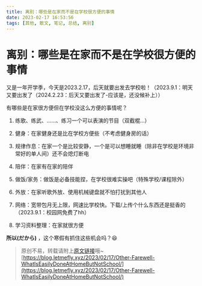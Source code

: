 ```yaml
---
title: 离别：哪些是在家而不是在学校很方便的事情
date: 2023-02-17 16:53:56
tags: [其他, 散文, 笔记, 总结, 离别]
---
```


# 离别：哪些是在家而不是在学校很方便的事情

又是一年开学季，今天是2023.2.17，后天就要出发去学校啦！（2023.9.1：明天又要出发了（2024.2.23：后天又要出发了-应该是，还没候补上））

有哪些是在家很方便但在学校没这么方便的事情呢？

1. 练歌、练武、......、练习一个可以表演的节目（双截棍...）

2. 健身：在家健身还是比在学校方便些（不考虑健身房的话）

3. 规律作息：在家一个是比较安静，一个是可以想睡就睡（除非在学校是环境非常好的单人间）还不会熄灯断电

4. 陪伴：在家有在家的陪伴

5. 做饭/家务：做饭是必备技能捏，在学校很难实操吧（特殊学校/课程除外）

6. 外放：在家听歌外放、使用机械键盘就不怕打扰到其他人

7. 网络：宽带包月无上限，网速比学校快。下载/上传个什么东西还是挺香的（2023.9.1：校园网免费了hh）

8. 学习资料整理：在家就很方便

**所以(だから)** ，这个寒假有抓住这些机会吗？😆


> 原创不易，转载请附上[原文链接](https://blog.letmefly.xyz/2023/02/17/Other-Farewell-WhatIsEasilyDoneAtHomeButNotSchool/)哦~
> [https://blog.letmefly.xyz/2023/02/17/Other-Farewell-WhatIsEasilyDoneAtHomeButNotSchool/](https://blog.letmefly.xyz/2023/02/17/Other-Farewell-WhatIsEasilyDoneAtHomeButNotSchool/)
